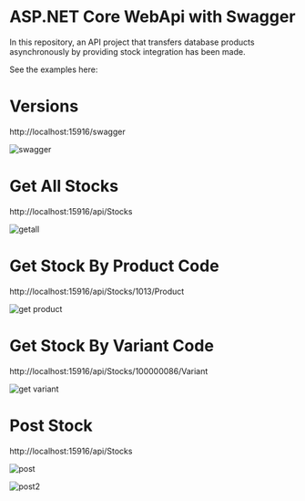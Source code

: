 # ASP.NET Core WebApi with Swagger
In this repository, an API project that transfers database products asynchronously by providing stock integration has been made.

See the examples here:

# Versions

 http://localhost:15916/swagger

![swagger](https://user-images.githubusercontent.com/41619288/196065010-16d980cc-e0f2-4193-8271-5dc274d6ed61.PNG)

# Get All Stocks

http://localhost:15916/api/Stocks

![getall](https://user-images.githubusercontent.com/41619288/196065141-4655ec2f-d136-4042-9969-2b1d8ba6e9cc.PNG)

# Get Stock By Product Code

http://localhost:15916/api/Stocks/1013/Product

![get product](https://user-images.githubusercontent.com/41619288/196065416-8391c061-3d84-44cd-88ad-46671d9ab853.PNG)

# Get Stock By Variant Code

http://localhost:15916/api/Stocks/100000086/Variant

![get variant](https://user-images.githubusercontent.com/41619288/196065440-8e444ec7-b49a-4bb4-b173-e120dc96e816.PNG)

# Post Stock

http://localhost:15916/api/Stocks

![post](https://user-images.githubusercontent.com/41619288/196065465-8b3b1a3d-ab1c-4c08-ad5d-eb2bab8e2af0.PNG)

![post2](https://user-images.githubusercontent.com/41619288/196065473-883f1c9b-982d-4d52-acec-234c920547b0.PNG)


